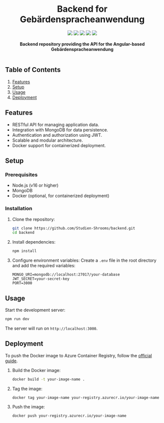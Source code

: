 <div align="center">
    <h1>Backend for Gebärdenspracheanwendung</h1>
     <img src="https://img.shields.io/github/last-commit/Studien-Shrooms/backend">
     <img src="https://img.shields.io/github/languages/top/Studien-Shrooms/backend">
     <img src="https://img.shields.io/github/languages/count/Studien-Shrooms/backend">
     <img src="https://img.shields.io/github/repo-size/Studien-Shrooms/backend">
     <img src="https://img.shields.io/github/stars/Studien-Shrooms/backend?style=social">
    <br>
    <br>
    <b>Backend repository providing the API for the Angular-based Gebärdenspracheanwendung</b>
    <br>
    <br>
</div>

## Table of Contents

1. [Features](#features)
2. [Setup](#setup)
3. [Usage](#usage)
4. [Deployment](#deployment)

## Features

- RESTful API for managing application data.
- Integration with MongoDB for data persistence.
- Authentication and authorization using JWT.
- Scalable and modular architecture.
- Docker support for containerized deployment.

## Setup

### Prerequisites

- Node.js (v16 or higher)
- MongoDB
- Docker (optional, for containerized deployment)

### Installation

1. Clone the repository:
   ```bash
   git clone https://github.com/Studien-Shrooms/backend.git
   cd backend
   ```

2. Install dependencies:
   ```bash
   npm install
   ```

3. Configure environment variables:
   Create a `.env` file in the root directory and add the required variables:
   ```env
   MONGO_URI=mongodb://localhost:27017/your-database
   JWT_SECRET=your-secret-key
   PORT=3000
   ```

## Usage

Start the development server:
```bash
npm run dev
```

The server will run on `http://localhost:3000`.

## Deployment

To push the Docker image to Azure Container Registry, follow the [official guide](https://learn.microsoft.com/en-us/azure/container-registry/container-registry-get-started-docker-cli).

1. Build the Docker image:
   ```bash
   docker build -t your-image-name .
   ```

2. Tag the image:
   ```bash
   docker tag your-image-name your-registry.azurecr.io/your-image-name
   ```

3. Push the image:
   ```bash
   docker push your-registry.azurecr.io/your-image-name
   ```





